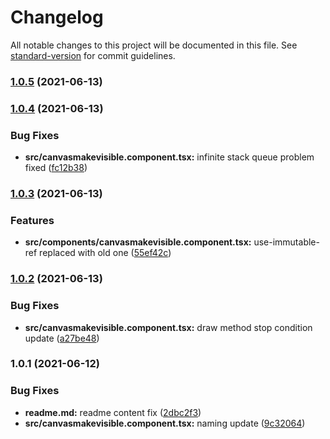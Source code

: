 # Changelog

All notable changes to this project will be documented in this file. See [standard-version](https://github.com/conventional-changelog/standard-version) for commit guidelines.

### [1.0.5](https://github.com/mert-solak/canvas-make-visible/compare/v1.0.4...v1.0.5) (2021-06-13)

### [1.0.4](https://github.com/mert-solak/canvas-make-visible/compare/v1.0.3...v1.0.4) (2021-06-13)


### Bug Fixes

* **src/canvasmakevisible.component.tsx:** infinite stack queue problem fixed ([fc12b38](https://github.com/mert-solak/canvas-make-visible/commit/fc12b3869f05bb7c81cbc8070fbe31dc4f30eb0e))

### [1.0.3](https://github.com/mert-solak/canvas-make-visible/compare/v1.0.2...v1.0.3) (2021-06-13)


### Features

* **src/components/canvasmakevisible.component.tsx:** use-immutable-ref replaced with old one ([55ef42c](https://github.com/mert-solak/canvas-make-visible/commit/55ef42c663a7785c650724762027142cf01f127b))

### [1.0.2](https://github.com/mert-solak/canvas-make-visible/compare/v1.0.1...v1.0.2) (2021-06-13)


### Bug Fixes

* **src/canvasmakevisible.component.tsx:** draw method stop condition update ([a27be48](https://github.com/mert-solak/canvas-make-visible/commit/a27be487a308d27320561778a317fa8091083bde))

### 1.0.1 (2021-06-12)


### Bug Fixes

* **readme.md:** readme content fix ([2dbc2f3](https://github.com/mert-solak/canvas-make-visible/commit/2dbc2f30ffdc692248a0f64d3f1348e43d5ccc02))
* **src/canvasmakevisible.component.tsx:** naming update ([9c32064](https://github.com/mert-solak/canvas-make-visible/commit/9c3206441206521b1526d87238fbb60008c42dda))
